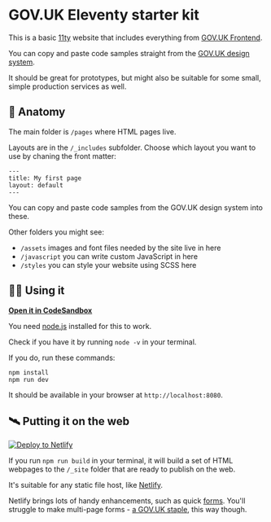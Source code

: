 # GOV.UK Eleventy starter kit

This is a basic [11ty](https://www.11ty.dev/) website that includes everything from [GOV.UK Frontend](https://frontend.design-system.service.gov.uk/#gov-uk-frontend).

You can copy and paste code samples straight from the [GOV.UK design system](https://design-system.service.gov.uk/).

It should be great for prototypes, but might also be suitable for some small, simple production services as well.

## 🧠 Anatomy

The main folder is `/pages` where HTML pages live.

Layouts are in the `/_includes` subfolder. Choose which layout you want to use by chaning the front matter:

```
---
title: My first page
layout: default
---
```

You can copy and paste code samples from the GOV.UK design system into these.

Other folders you might see:

- `/assets` images and font files needed by the site live in here
- `/javascript` you can write custom JavaScript in here
- `/styles` you can style your website using SCSS here

## 👩‍💻 Using it

**[Open it in CodeSandbox](https://githubbox.com/wearefuturegov/gov-uk-eleventy-kit)**

You need [node.js](https://nodejs.org/en/download/) installed for this to work.

Check if you have it by running `node -v` in your terminal.

If you do, run these commands:

```
npm install
npm run dev
```

It should be available in your browser at `http://localhost:8080`.


## 🛰 Putting it on the web

[![Deploy to Netlify](https://www.netlify.com/img/deploy/button.svg)](https://app.netlify.com/start/deploy?repository=github.com/wearefuturegov/gov-uk-eleventy-kit)

If you run `npm run build` in your terminal, it will build a set of HTML webpages to the `/_site` folder that are ready to publish on the web.

It's suitable for any static file host, like [Netlify](https://www.netlify.com/).

Netlify brings lots of handy enhancements, such as quick [forms](https://docs.netlify.com/forms/setup/). You'll struggle to make multi-page forms - [a GOV.UK staple](https://designnotes.blog.gov.uk/2015/07/03/one-thing-per-page/), this way though.
